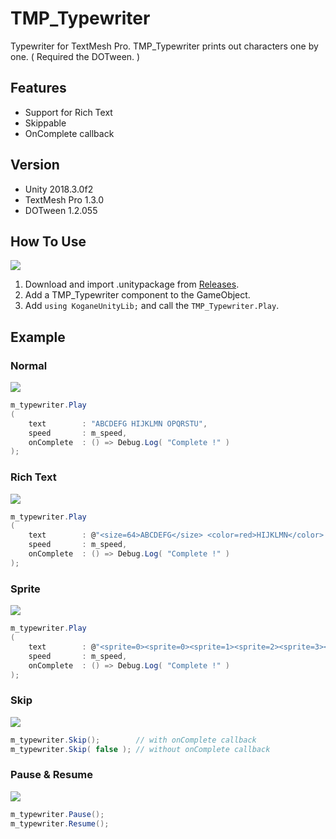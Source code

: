 # TMP_Typewriter

Typewriter for TextMesh Pro. TMP_Typewriter prints out characters one by one. ( Required the DOTween. )

## Features

- Support for Rich Text
- Skippable
- OnComplete callback

## Version

- Unity 2018.3.0f2
- TextMesh Pro 1.3.0
- DOTween 1.2.055

## How To Use

<img src="https://cdn-ak.f.st-hatena.com/images/fotolife/b/baba_s/20181225/20181225152543.png" />

1. Download and import .unitypackage from [Releases](https://github.com/baba-s/TMP_Typewriter/releases).
2. Add a TMP_Typewriter component to the GameObject.
3. Add `using KoganeUnityLib;` and call the `TMP_Typewriter.Play`.

## Example

### Normal

<img src="https://cdn-ak.f.st-hatena.com/images/fotolife/b/baba_s/20181224/20181224115900.gif" />

```cs
m_typewriter.Play
(
    text        : "ABCDEFG HIJKLMN OPQRSTU",
    speed       : m_speed,
    onComplete  : () => Debug.Log( "Complete !" )
);
```

### Rich Text

<img src="https://cdn-ak.f.st-hatena.com/images/fotolife/b/baba_s/20181224/20181224115909.gif" />

```cs
m_typewriter.Play
(
    text        : @"<size=64>ABCDEFG</size> <color=red>HIJKLMN</color> <sprite=0> <link=""https://www.google.co.jp/"">OPQRSTU</link>",
    speed       : m_speed,
    onComplete  : () => Debug.Log( "Complete !" )
);
```

### Sprite

<img src="https://cdn-ak.f.st-hatena.com/images/fotolife/b/baba_s/20181224/20181224115917.gif" />

```cs
m_typewriter.Play
(
    text        : @"<sprite=0><sprite=0><sprite=1><sprite=2><sprite=3><sprite=4><sprite=5><sprite=6><sprite=7><sprite=8><sprite=9><sprite=10>",
    speed       : m_speed,
    onComplete  : () => Debug.Log( "Complete !" )
);
```

### Skip

<img src="https://cdn-ak.f.st-hatena.com/images/fotolife/b/baba_s/20181224/20181224115929.gif" />

```cs
m_typewriter.Skip();        // with onComplete callback
m_typewriter.Skip( false ); // without onComplete callback
```

### Pause & Resume

<img src="https://cdn-ak.f.st-hatena.com/images/fotolife/b/baba_s/20181225/20181225202540.gif" />

```cs
m_typewriter.Pause();
m_typewriter.Resume();
```